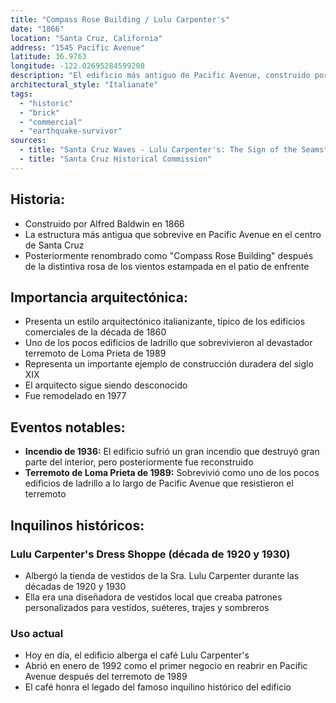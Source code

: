 ```yaml
---
title: "Compass Rose Building / Lulu Carpenter's"
date: "1866"
location: "Santa Cruz, California"
address: "1545 Pacific Avenue"
latitude: 36.9763
longitude: -122.02695284599208
description: "El edificio más antiguo de Pacific Avenue, construido por Alfred Baldwin en 1866. Uno de los pocos edificios de ladrillo que sobrevivieron al terremoto de Loma Prieta de 1989. Posteriormente renombrado como Compass Rose Building después de la rosa de los vientos estampada en el patio de enfrente."
architectural_style: "Italianate"
tags:
  - "historic"
  - "brick"
  - "commercial"
  - "earthquake-survivor"
sources:
  - title: "Santa Cruz Waves - Lulu Carpenter's: The Sign of the Seamstress"
  - title: "Santa Cruz Historical Commission"
---
```


## **Historia:**

- Construido por Alfred Baldwin en 1866
- La estructura más antigua que sobrevive en Pacific Avenue en el centro de Santa Cruz
- Posteriormente renombrado como "Compass Rose Building" después de la distintiva rosa de los vientos estampada en el patio de enfrente

## **Importancia arquitectónica:**

- Presenta un estilo arquitectónico italianizante, típico de los edificios comerciales de la década de 1860
- Uno de los pocos edificios de ladrillo que sobrevivieron al devastador terremoto de Loma Prieta de 1989
- Representa un importante ejemplo de construcción duradera del siglo XIX
- El arquitecto sigue siendo desconocido
- Fue remodelado en 1977

## **Eventos notables:**

- **Incendio de 1936:** El edificio sufrió un gran incendio que destruyó gran parte del interior, pero posteriormente fue reconstruido
- **Terremoto de Loma Prieta de 1989:** Sobrevivió como uno de los pocos edificios de ladrillo a lo largo de Pacific Avenue que resistieron el terremoto

## **Inquilinos históricos:**

### Lulu Carpenter's Dress Shoppe (década de 1920 y 1930)

- Albergó la tienda de vestidos de la Sra. Lulu Carpenter durante las décadas de 1920 y 1930
- Ella era una diseñadora de vestidos local que creaba patrones personalizados para vestidos, suéteres, trajes y sombreros

### Uso actual

- Hoy en día, el edificio alberga el café Lulu Carpenter's
- Abrió en enero de 1992 como el primer negocio en reabrir en Pacific Avenue después del terremoto de 1989
- El café honra el legado del famoso inquilino histórico del edificio